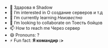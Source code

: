 - 👋 Здарова я Shadow 
- 👀 I’m interested in О создание серверов и т.д
- 🌱 I’m currently learning *Неизвестно*
- 💞️ I’m looking to collaborate on Тоесть бойцов 
- 📫 How to reach me Через сервер 
- 😄 Pronouns: ?
- ⚡ Fun fact: **Я командир :>**

<!---
Experiment204/Experiment204 is a ✨ special ✨ repository because its `README.md` (this file) appears on your GitHub profile.
You can click the Preview link to take a look at your changes.
--->
